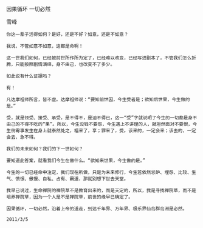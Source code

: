 因果循环 一切必然

雪峰


    你这一辈子活得如何？是好，还是不好？如意，还是不如意？

    我说，不管如意不如意，这都是命啊！

    这一世我们如何，已经被前世所作所为定了，已经难以改变，已经写进剧本了，不管我们怎么折腾，只能按照剧情演绎，身不由己，也改变不了多少。

    如此说有什么证据吗？

    有！

    凡达摩祖师所言，皆不虚。达摩祖师说：“要知前世因，今生受者是；欲知后世果，今生做的是。”

    受，就是领受、接受、承受，是不得不，是迫不得已，这一“受”字就说明了今生的一切都是身不由己的不得不吃的“果”。所以，今生没钱不要怨，今生遇上不讲理的人，就坦然面对不要恨，今生倒霉事发生在身上就泰然处之，福来了，享；罪来了，受。该来的，一定会来；该去的，一定会去，急不得。

    我们的未来如何？我们的下一世如何？

    要知道此答案，就看我们今生在做什么。“欲知来世果，今生做的是。”

    今生的一切已经命中注定，我们现在所做，只是为未来修行，今生若依然忌妒、埋怨、比较、生气、愤恨、傲慢、自私、占有、霸道，那就别想下世去天堂。

    我早已说过，生命禅院的禅院草不是教育出来的，而是天定的，所以，我是寻找禅院草，而不是培养禅院草，因为一个人是不是禅院草，前世的缘早已确定了。

    因果循环，一切必然，沿着上帝的道走，到达千年界、万年界、极乐界仙岛群岛洲是必然。

    2011/3/5




